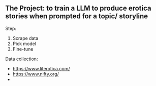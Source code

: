 ## The Project: to train a LLM to produce erotica stories when prompted for a topic/ storyline 

Step: 
1. Scrape data
2. Pick model 
3. Fine-tune 


Data collection: 
- https://www.literotica.com/
- https://www.nifty.org/
- 